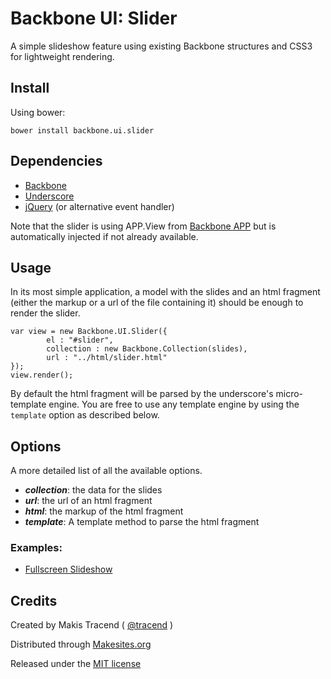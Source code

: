 # Backbone UI: Slider

A simple slideshow feature using existing Backbone structures and CSS3 for lightweight rendering. 


## Install

Using bower: 
```
bower install backbone.ui.slider
```

## Dependencies

* [Backbone](http://backbonejs.org/)
* [Underscore](http://underscorejs.org/)
* [jQuery](http://jquery.com/) (or alternative event handler)

Note that the slider is using APP.View from [Backbone APP](http://github.com/makesites/backbone-app) but is automatically injected if not already available. 


## Usage

In its most simple application, a model with the slides and an html fragment (either the markup or a url of the file containing it) should be enough to render the slider. 

```
var view = new Backbone.UI.Slider({
		el : "#slider", 
		collection : new Backbone.Collection(slides),
		url : "../html/slider.html"
});
view.render();
```
By default the html fragment will be parsed by the underscore's micro-template engine.  You are free to use any template engine by using the ```template``` option as described below. 


## Options

A more detailed list of all the available options. 

* ***collection***: the data for the slides
* ***url***: the url of an html fragment
* ***html***: the markup of the html fragment
* ***template***: A template method to parse the html fragment


### Examples: 

* [Fullscreen Slideshow](http://rawgithub.com/backbone-ui/slider/master/_examples/fullscreen.html)


## Credits

Created by Makis Tracend ( [@tracend](http://github.com/tracend) )

Distributed through [Makesites.org](http://makesites.org/)

Released under the [MIT license](http://makesites.org/licenses/MIT)


